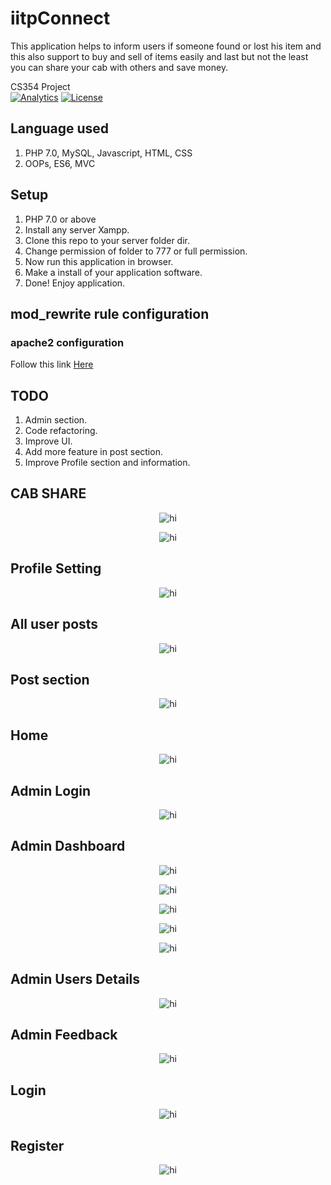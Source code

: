 
# iitpConnect 
This application helps to inform users if someone found or lost his item and this also support to buy and sell of items easily and last but not the least you can share your cab with others and save money.

CS354 Project 
<br>
[![Analytics](https://ga-beacon.appspot.com/UA-129056695-1/iitpConnect/readme)](https://github.com/igrigorik/ga-beacon)
[![License](https://img.shields.io/badge/License-Apache%202.0-blue.svg)](https://opensource.org/licenses/Apache-2.0)  

## Language used
1. PHP 7.0, MySQL, Javascript, HTML, CSS 
2. OOPs, ES6, MVC

## Setup
1. PHP 7.0 or above
2. Install any server Xampp.
3. Clone this repo to your server folder dir.
4. Change permission of folder to 777 or full permission.
5. Now run this application in browser.
6. Make a install of your application software.
7. Done! Enjoy application.

## mod_rewrite rule configuration
### apache2 configuration
Follow this link <a href="https://www.digitalocean.com/community/tutorials/how-to-rewrite-urls-with-mod_rewrite-for-apache-on-ubuntu-18-04" >Here</a>

## TODO
1. Admin section.
2. Code refactoring.
3. Improve UI.
4. Add more feature in post section.
5. Improve Profile section and information.
 


## CAB SHARE
<p align="center">
  <img src="docs/5.png" alt="hi" class="inline"/>
</p>


<p align="center">
  <img src="docs/6.png" alt="hi" class="inline"/>
</p>

## Profile Setting
<p align="center">
  <img src="docs/3.png" alt="hi" class="inline"/>
</p>

## All user posts
<p align="center">
  <img src="docs/4.png" alt="hi" class="inline"/>
</p>

## Post section
<p align="center">
  <img src="docs/7.png" alt="hi" class="inline"/>
</p>

## Home
<p align="center">
  <img src="docs/2.png" alt="hi" class="inline"/>
</p>

## Admin Login
<p align="center">
  <img src="docs/11.png" alt="hi" class="inline"/>
</p>

## Admin Dashboard
<p align="center">
  <img src="docs/12.png" alt="hi" class="inline"/>
</p>
<p align="center">
  <img src="docs/14.png" alt="hi" class="inline"/>
</p>
<p align="center">
  <img src="docs/15.png" alt="hi" class="inline"/>
</p>
<p align="center">
  <img src="docs/16.png" alt="hi" class="inline"/>
</p>
<p align="center">
  <img src="docs/17.png" alt="hi" class="inline"/>
</p>

## Admin Users Details
<p align="center">
  <img src="docs/13.png" alt="hi" class="inline"/>
</p>

## Admin Feedback
<p align="center">
  <img src="docs/18.png" alt="hi" class="inline"/>
</p>

## Login
<p align="center">
  <img src="docs/8.png" alt="hi" class="inline"/>
</p>

## Register
<p align="center">
  <img src="docs/9.png" alt="hi" class="inline"/>
</p>
